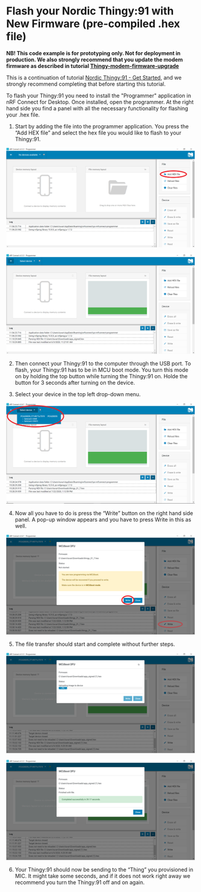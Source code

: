 # Flash your Nordic Thingy:91 with New Firmware (pre-compiled .hex file)

**NB! This code example is for prototyping only. Not for deployment in production. We also strongly recommend that you update the modem firmware as described in tutorial [Thingy-modem-firmware-upgrade](https://github.com/TelenorStartIoT/tutorials/tree/master/08-Thingy-modem-fw-upgrade)**

This is a continuation of tutorial [Nordic Thingy:91 - Get Started](https://startiot.telenor.com/tutorials/thingy91-get-started/), and we strongly recommend completing that before starting this tutorial.

To flash your Thingy:91 you need to install the "Programmer" application in nRF Connect for Desktop. Once installed, open the programmer. At the right hand side you find a panel with all the necessary functionality for flashing your .hex file.

1. Start by adding the file into the programmer application. You press the “Add HEX file” and select the hex file you would like to flash to your Thingy:91.

![](https://github.com/TelenorStartIoT/tutorials/blob/master/06-thingy-flash/assets/2.1-add-hex.png)

![](https://github.com/TelenorStartIoT/tutorials/blob/master/06-thingy-flash/assets/2.2-hex-uploaded.PNG)

2. Then connect your Thingy:91 to the computer through the USB port. To flash, your Thingy:91 has to be in MCU boot mode. You turn this mode on by holding the top button while turning the Thingy:91 on. Holde the button for 3 seconds after turning on the device.

3. Select your device in the top left drop-down menu.

![](https://github.com/TelenorStartIoT/tutorials/blob/master/06-thingy-flash/assets/2.3-choose-device.PNG)

4. Now all you have to do is press the “Write” button on the right hand side panel. A pop-up window appears and you have to press Write in this as well.

![](https://github.com/TelenorStartIoT/tutorials/blob/master/06-thingy-flash/assets/2.4-write-file.PNG)

5. The file transfer should start and complete without further steps.

![](https://github.com/TelenorStartIoT/tutorials/blob/master/06-thingy-flash/assets/2.5-writing.PNG)

![](https://github.com/TelenorStartIoT/tutorials/blob/master/06-thingy-flash/assets/2.6-download-complete.PNG)

6. Your Thingy:91 should now be sending to the “Thing” you provisioned in MIC. It might take some seconds, and if it does not work right away we recommend you turn the Thingy:91 off and on again.
